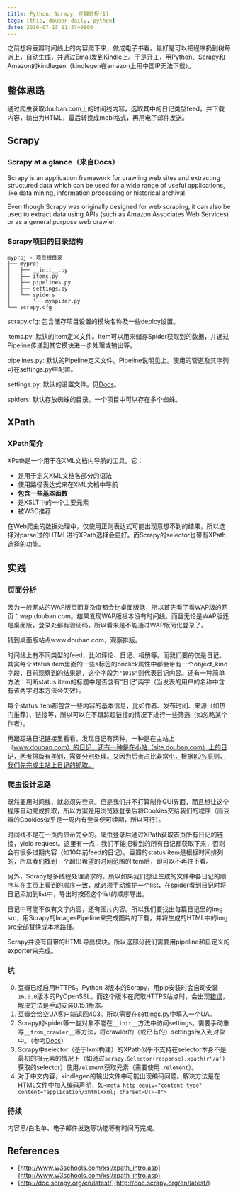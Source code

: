 ```yaml
---
title: Python、Scrapy、豆瓣日报(1)
tags: [this, douban-daily, python]
date: 2016-07-15 11:37+0800
---
```


之前想将豆瓣时间线上的内容爬下来，做成电子书看。最好是可以把程序扔到树莓派上，自动生成，并通过Email发到Kindle上。于是开工，用Python、Scrapy和Amazon的kindlegen（kindlegen在amazon上用中国IP无法下载）。

## 整体思路

通过爬虫获取douban.com上的时间线内容，选取其中的日记类型feed，并下载内容，输出为HTML，最后转换成mobi格式，再用电子邮件发送。

## Scrapy

### Scrapy at a glance（来自Docs）

Scrapy is an application framework for crawling web sites and extracting structured data which can be used for a wide range of useful applications, like data mining, information processing or historical archival.

Even though Scrapy was originally designed for web scraping, it can also be used to extract data using APIs (such as Amazon Associates Web Services) or as a general purpose web crawler.

### Scrapy项目的目录结构

    myproj - 项目根目录
    ├── myproj
    │   ├── __init__.py
    │   ├── items.py
    │   ├── pipelines.py
    │   ├── settings.py
    │   └── spiders
    │       └── myspider.py
    └── scrapy.cfg
    
scrapy.cfg: 包含储存项目设置的模块名称及一些deploy设置。

items.py: 默认的Item定义文件。Item可以用来储存Spider获取到的数据，并通过Pipeline传递到其它模块进一步处理或输出等。

pipelines.py: 默认的Pipeline定义文件。Pipeline说明见上。使用的管道及其序列可在settings.py中配置。

settings.py: 默认的设置文件。见[Docs](http://doc.scrapy.org/en/latest/topics/settings.html)。

spiders: 默认存放蜘蛛的目录。一个项目中可以存在多个蜘蛛。

## XPath

### XPath简介

XPath是一个用于在XML文档内导航的工具。它：

* 是用于定义XML文档各部分的语法
* 使用路径表达式来在XML文档中导航
* __包含一些基本函数__
* 是XSLT中的一个主要元素
* 被W3C推荐

在Web爬虫的数据处理中，仅使用正则表达式可能出现意想不到的结果，所以选择对parse过的HTML进行XPath选择会更好。而Scrapy的selector也带有XPath选择的功能。

## 实践

### 页面分析

因为一般网站的WAP版页面复杂度都会比桌面版低，所以首先看了看WAP版的网页：wap.douban.com。结果发现WAP版根本没有时间线。而且无论是WAP版还是桌面版，登录处都有验证码，所以看来是不能通过WAP版简化登录了。

转到桌面版站点www.douban.com，观察排版。

时间线上有不同类型的feed，比如评论、日记、相册等。而我们要的仅是日记。其实每个status item里面的一些a标签的onclick属性中都会带有一个object_kind字段，目前观察到的结果是，这个字段为`"1015"`则代表日记内容。还有一种简单方法：判断status item的标题中是否含有“日记”两字（当发表的用户的名称中含有该两字时本方法会失效）。

每个status item都包含一些内容的基本信息，比如作者、发布时间、来源（如热门推荐）、链接等，所以可以在不跟踪超链接的情况下进行一些筛选（如忽略某个作者）。

再跟踪进日记链接里看看，发现日记有两种，一种是在主站上（www.douban.com）的日记，还有一种是在小站（site.douban.com）上的日记，两者排版有差别，需要分别处理。又因为后者占比非常小，根据80%原则，我们先完成主站上日记的抓取。

### 爬虫设计思路

既然要用时间线，就必须先登录。但是我们并不打算制作GUI界面，而且想让这个程序自动完成抓取，所以方案是用浏览器登录后将Cookies交给我们的程序（而豆瓣的Cookies似乎是一周内有登录便可续期，所以可行）。

时间线不是在一页内显示完全的。爬虫登录后通过XPath获取首页所有日记的链接，yield request。这里有一点：我们不能把看到的所有日记都获取下来，否则会有很多过期内容（如10年前feed的日记）。豆瓣的status item是根据时间排列的，所以我们找到一个超出希望的时间范围的item后，即可以不再往下看。

另外，Scrapy是多线程处理请求的。所以如果我们想让生成的文件中各日记的顺序与在主页上看到的顺序一致，就必须手动维护一个list，在spider看到日记时将日记添加到list中，导出时按照这个list的顺序导出。

日记中可能不仅有文字内容，还有图片内容。所以我们要找出每篇日记里的img src，用Scrapy的ImagesPipeline来完成图片的下载，并将生成的HTML中的img src全部替换成本地路径。

Scrapy并没有自带的HTML导出模块。所以这部分我们需要用pipeline和自定义的exporter来完成。

### 坑

0. 豆瓣已经启用HTTPS。Python 3版本的Scrapy，用pip安装时会自动安装`16.0.0`版本的PyOpenSSL。而这个版本在爬取HTTPS站点时，会出现[错误](http://stackoverflow.com/questions/37226591/scrapy-openssl-scraping-https-sites-attributeerror-module-object-has-no-at)，解决方法是手动安装0.15.1版本。
0. 豆瓣会给空UA客户端返回403。所以需要在settings.py中填入一个UA。
0. Scrapy的spider等一些对象不能在`__init__`方法中访问settings。需要手动重写`__from_crawler__`等方法，将crawler的（或已有的）settings传入到对象中。（参考[Docs](http://doc.scrapy.org/en/latest/topics/settings.html)）
0. Scrapy中selector（基于lxml构建）的XPath似乎不支持在selector本身不是最初的根元素的情况下（如通过`scrapy.Selector(response).xpath(r'/a')`获取的selector）使用`/element`获取元素（需要使用`./element`）。
0. 对于中文内容，kindlegen的输出文件中可能出现编码问题。解决方法是在HTML文件中加入编码声明，如`<meta http-equiv="content-type" content="application/xhtml+xml; charset=UTF-8">`

### 待续

内容黑/白名单、电子邮件发送等功能等有时间再完成。

## References

* [http://www.w3schools.com/xsl/xpath_intro.asp](http://www.w3schools.com/xsl/xpath_intro.asp)
* [http://doc.scrapy.org/en/latest/](http://doc.scrapy.org/en/latest/)
